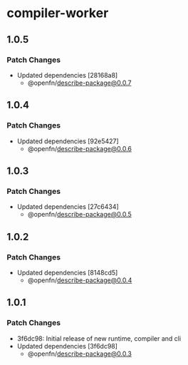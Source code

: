 # compiler-worker

## 1.0.5

### Patch Changes

- Updated dependencies [28168a8]
  - @openfn/describe-package@0.0.7

## 1.0.4

### Patch Changes

- Updated dependencies [92e5427]
  - @openfn/describe-package@0.0.6

## 1.0.3

### Patch Changes

- Updated dependencies [27c6434]
  - @openfn/describe-package@0.0.5

## 1.0.2

### Patch Changes

- Updated dependencies [8148cd5]
  - @openfn/describe-package@0.0.4

## 1.0.1

### Patch Changes

- 3f6dc98: Initial release of new runtime, compiler and cli
- Updated dependencies [3f6dc98]
  - @openfn/describe-package@0.0.3
